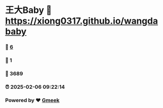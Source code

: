 # 王大Baby :link: https://xiong0317.github.io/wangdababy 
### :page_facing_up: [6](https://xiong0317.github.io/wangdababy/tag.html) 
### :speech_balloon: 1 
### :hibiscus: 3689 
### :alarm_clock: 2025-02-06 09:22:14 
### Powered by :heart: [Gmeek](https://github.com/Meekdai/Gmeek)
